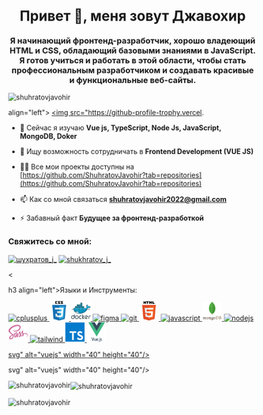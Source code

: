 <h1 align="center">Привет 👋, меня зовут Джавохир</h1>
<h3 align="center">Я начинающий фронтенд-разработчик, хорошо владеющий HTML и CSS, обладающий базовыми знаниями в JavaScript. Я готов учиться и работать в этой области, чтобы стать профессиональным разработчиком и создавать красивые и функциональные веб-сайты.</h3>

<p align="left"> <img src="https://komarev.com/ghpvc/? username=shuhratovjavohir&label=Profile%20views&color=0e75b6&style=flat" alt="shuhratovjavohir" /> </p> <p

align="left"> <a href="https://github.com/ryo-ma/github- профиль-трофей"><img src="https://github-profile-trophy.vercel.



- 🌱 Сейчас я изучаю **Vue js, TypeScript, Node Js, JavaScript, MongoDB, Doker**

- 👯 Ищу возможность сотрудничать в **Frontend Development (VUE JS)**

- 👨‍💻 Все мои проекты доступны на [https://github.com/ShuhratovJavohir?tab=repositories](https://github.com/ShuhratovJavohir?tab=repositories)

- 📫 Как со мной связаться **shuhratovjavohir2022@gmail.com**

- ⚡ Забавный факт **Будущее за фронтенд-разработкой**

<h3 align="left">Свяжитесь со мной:</h3>
<p align="left">
<a href="https://codepen.io/shukhratov_j_ " target="blank"><img align="center" src="https://raw.githubusercontent.com/rahuldkjain/github-profile-readme-generator/master/src/images/icons/Social/codepen.svg" alt="шухратов_j_" высота="30" ширина="40" /></a>
<a href="https://instagram.com/shukhratov_j_" target="blank"><img align="center" src="https://raw.githubusercontent.com/rahuldkjain/github-profile-readme-generator /master/src/images/icons/Social/instagram.svg" alt="shukhratov_j_" height="30" width="40" /></a> </p>
<

h3 align="left">Языки и Инструменты:</h3>
<p align="left"> <a href="https://www.w3schools.com/cpp/" target="_blank" rel="noreferrer"> <img src="https://raw.githubusercontent. com/devicons/devicon/master/icons/cplusplus/cplusplus-original.svg" alt="cplusplus" width="40" height="40"/> </a> <a href="https://www. w3schools.com/css/" target="_blank" rel="noreferrer"> <img src="https://raw.githubusercontent.com/devicons/devicon/master/icons/css3/css3-original-wordmark.svg " alt="css3" width="40" height="40"/> </a> <a href="https://www.docker.com/" target="_blank" rel="noreferrer"> <img src="https://raw.githubusercontent.com/devicons/devicon/master/icons/docker/docker-original-wordmark.svg" alt=" docker" width="40" height="40"/> </a> <a href="https://www.figma.com/" target="_blank" rel="noreferrer"> <img src=" https://www.vectorlogo.zone/logos/figma/figma-icon.svg" alt="figma" width="40" height="40"/> </a> <a href="https:// git-scm.com/" target="_blank" rel="noreferrer"> <img src="https://www.vectorlogo.zone/logos/git-scm/git-scm-icon.svg" alt="git" width="40" height="40"/> </a> <a href="https://www.w3.org/html/" target="_blank" rel="noreferrer "> <img src="https://raw.githubusercontent.com/devicons/devicon/master/icons/html5/html5-original-wordmark.svg" alt="html5" width="40" height="40" /> </a> <a href="https://developer.mozilla.org/en-US/docs/Web/JavaScript" target="_blank" rel="noreferrer"> <img src="https:/ /raw.githubusercontent.com/devicons/devicon/master/icons/javascript/javascript-original.svg" alt="javascript" width="40" height="40"/> </a> <a href="https://www.mongodb.com/" target="_blank" rel="noreferrer"> <img src="https://raw.githubusercontent.com/devicons/devicon/master/icons/mongodb/mongodb-original-wordmark.svg" alt="mongodb" width="40" height="40"/> </a> <a href="https://nodejs.org" target="_blank" rel="noreferrer"> <img src="https://raw.githubusercontent.com/devicons/devicon/master/icons /nodejs/nodejs-original-wordmark.svg" alt="nodejs" width="40" height="40"/> </a> <a href="https://sass-lang.com" target="_blank" rel="noreferrer"> <img src="https://raw.githubusercontent.com/devicons/devicon/master/icons/sass/sass-original.svg" alt="sass" ширина ="40" height="40"/> </a> <a href="https://tailwindcss.com/" target="_blank" rel="noreferrer"> <img src="https://www .vectorlogo.zone/logos/tailwindcss/tailwindcss-icon.svg" alt="tailwind" width="40" height="40"/> </a> <a href="https://www.typescriptlang.org /" target="_blank" rel="noreferrer"> <img src="https://raw.githubusercontent.com/devicons/devicon/master/icons/typescript/typescript-original.svg" alt="typescript" width="40" height="40"/> </a> <a href="https://vuejs.org/" target="_blank" rel="noreferrer"> <img src="https://raw.githubusercontent.com/devicons/devicon/master/icons/vuejs/vuejs-original-wordmark.svg" alt="vuejs" width="40" height="40"/> </ а> </p>svg" alt="vuejs" width="40" height="40"/> </a> </p>svg" alt="vuejs" width="40" height="40"/> </a> </p>

<p><img align="left" src="https://github-readme-stats.vercel.app/api/top-langs?username=shuhratovjavohir&show_icons=true&locale=en&layout=compact" alt="shuhratovjavohir" /> </p>

<p> <img align="center" src="https://github-readme-stats.vercel.app/api?username=shuhratovjavohir&show_icons=true&locale=en" alt="shuhratovjavohir" /> </p>

<p><img align="center" src="https://github-readme-streak-stats.herokuapp.com/?user=shuhratovjavohir&" alt="shuhratovjavohir" /></p>
